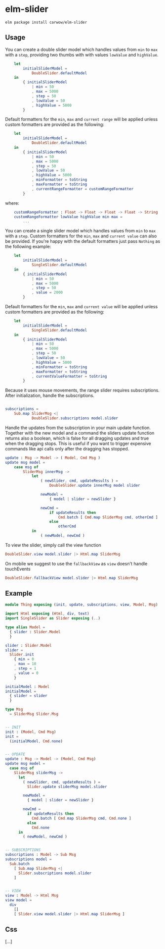 # elm-slider

```shell
elm package install carwow/elm-slider
```

## Usage

You can create a double slider model which handles values from `min` to `max` with a `step`, providing two thumbs with with values `lowValue` and `highValue`.

```elm
    let
        initialSliderModel =
            DoubleSlider.defaultModel
    in
        { initialSliderModel
            | min = 50
            , max = 5000
            , step = 50
            , lowValue = 50
            , highValue = 5000
        }
```

Default formatters for the `min`, `max` and `current range` will be applied unless custom formatters are provided as the following:

```elm
    let
        initialSliderModel =
            DoubleSlider.defaultModel
    in
        { initialSliderModel
            | min = 50
            , max = 5000
            , step = 50
            , lowValue = 50
            , highValue = 5000
            , minFormatter = toString
            , maxFormatter = toString
            , currentRangeFormatter = customRangeFormatter
        }
```

where:

```elm
    customRangeFormatter : Float -> Float -> Float -> Float -> String
    customRangeFormatter lowValue highValue min max =
        ...
```

You can create a single slider model which handles values from `min` to `max` with a `step`. Custom formatters for the `min`, `max` and `current value` can also be provided. If you're happy with the default formatters just pass `Nothing` as the following example:

```elm
    let
        initialSliderModel =
            SingleSlider.defaultModel
    in
        { initialSliderModel
            | min = 50
            , max = 5000
            , step = 50
            , value = 2000
        }
```

Default formatters for the `min`, `max` and `current value` will be applied unless custom formatters are provided as the following:

```elm
    let
        initialSliderModel =
            SingleSlider.defaultModel
    in
        { initialSliderModel
            | min = 50
            , max = 5000
            , step = 50
            , lowValue = 50
            , highValue = 5000
            , minFormatter = toString
            , maxFormatter = toString
            , currentValueFormatter = toString
        }
```

Because it uses mouse movements, the range slider requires subscriptions. After initialization, handle the subscriptions.
```elm

subscriptions =
    Sub.map SliderMsg <|
            DoubleSlider.subscriptions model.slider
```

Handle the updates from the subscription in your main update function. Together with the new model and a command
the sliders update function returns also a boolean, which is false for all dragging updates and true when the
dragging stops. This is useful if you want to trigger expensive commands like api calls only after the dragging
has stopped.

```elm
update : Msg -> Model -> ( Model, Cmd Msg )
update msg model =
    case msg of
        SliderMsg innerMsg ->
            let
                ( newSlider, cmd, updateResults ) =
                    DoubleSlider.update innerMsg model slider

                newModel =
                    { model | slider = newSlider }

                newCmd =
                    if updateResults then
                        Cmd.batch [ Cmd.map SliderMsg cmd, otherCmd ]
                    else
                        otherCmd
            in
                ( newModel, newCmd )
```

To view the slider, simply call the view function
```elm
DoubleSlider.view model.slider |> Html.map SliderMsg
```

On mobile we suggest to use the `fallbackView` as `view` doesn't handle touchEvents
```elm
DoubleSlider.fallbackView model.slider |> Html.map SliderMsg
```

## Example
```elm
module Thing exposing (init, update, subscriptions, view, Model, Msg)

import Html exposing (Html, div, text)
import SingleSlider as Slider exposing (..)

type alias Model =
  { slider : Slider.Model
  }

slider : Slider.Model
slider =
  Slider.init
    { min = 0
    , max = 10
    , step = 1
    , value = 0
    }

initialModel : Model
initialModel =
  { slider = slider
  }

type Msg
  = SliderMsg Slider.Msg


-- INIT
init : (Model, Cmd Msg)
init =
  (initialModel, Cmd.none)


-- UPDATE
update : Msg -> Model -> (Model, Cmd Msg)
update msg model =
  case msg of
    SliderMsg sliderMsg ->
      let
        ( newSlider, cmd, updateResults ) =
          Slider.update sliderMsg model.slider

        newModel =
          { model | slider = newSlider }

        newCmd =
          if updateResults then
            Cmd.batch [ Cmd.map SliderMsg cmd, Cmd.none ]
          else
            Cmd.none
      in
        ( newModel, newCmd )


-- SUBSCRIPTIONS
subscriptions : Model -> Sub Msg
subscriptions model =
  Sub.batch
    [ Sub.map SliderMsg <|
      Slider.subscriptions model.slider
    ]


-- VIEW
view : Model -> Html Msg
view model =
  div
    []
    [ Slider.view model.slider |> Html.map SliderMsg ]

```


## Css

[...]

